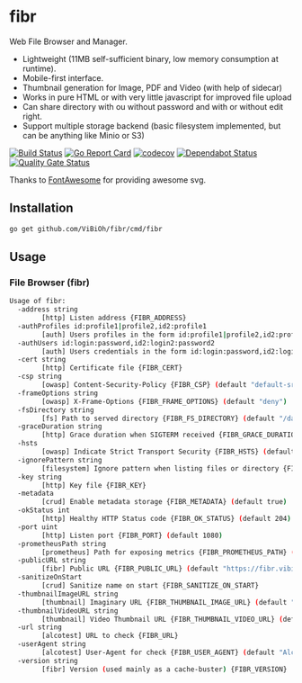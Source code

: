 # fibr

Web File Browser and Manager.

* Lightweight (11MB self-sufficient binary, low memory consumption at runtime).
* Mobile-first interface.
* Thumbnail generation for Image, PDF and Video (with help of sidecar)
* Works in pure HTML or with very little javascript for improved file upload
* Can share directory with ou without password and with or without edit right.
* Support multiple storage backend (basic filesystem implemented, but can be anything like Minio or S3)

[![Build Status](https://travis-ci.com/ViBiOh/fibr.svg?branch=master)](https://travis-ci.com/ViBiOh/fibr)
[![Go Report Card](https://goreportcard.com/badge/github.com/ViBiOh/fibr)](https://goreportcard.com/report/github.com/ViBiOh/fibr)
[![codecov](https://codecov.io/gh/ViBiOh/fibr/branch/master/graph/badge.svg)](https://codecov.io/gh/ViBiOh/fibr)
[![Dependabot Status](https://api.dependabot.com/badges/status?host=github&repo=ViBiOh/fibr)](https://dependabot.com)
[![Quality Gate Status](https://sonarcloud.io/api/project_badges/measure?project=ViBiOh_fibr&metric=alert_status)](https://sonarcloud.io/dashboard?id=ViBiOh_fibr)

Thanks to [FontAwesome](https://fontawesome.com) for providing awesome svg.

## Installation

```bash
go get github.com/ViBiOh/fibr/cmd/fibr
```

## Usage

### File Browser (fibr)

```bash
Usage of fibr:
  -address string
        [http] Listen address {FIBR_ADDRESS}
  -authProfiles id:profile1|profile2,id2:profile1
        [auth] Users profiles in the form id:profile1|profile2,id2:profile1 {FIBR_AUTH_PROFILES}
  -authUsers id:login:password,id2:login2:password2
        [auth] Users credentials in the form id:login:password,id2:login2:password2 {FIBR_AUTH_USERS}
  -cert string
        [http] Certificate file {FIBR_CERT}
  -csp string
        [owasp] Content-Security-Policy {FIBR_CSP} (default "default-src 'self'; base-uri 'self'")
  -frameOptions string
        [owasp] X-Frame-Options {FIBR_FRAME_OPTIONS} (default "deny")
  -fsDirectory string
        [fs] Path to served directory {FIBR_FS_DIRECTORY} (default "/data")
  -graceDuration string
        [http] Grace duration when SIGTERM received {FIBR_GRACE_DURATION} (default "15s")
  -hsts
        [owasp] Indicate Strict Transport Security {FIBR_HSTS} (default true)
  -ignorePattern string
        [filesystem] Ignore pattern when listing files or directory {FIBR_IGNORE_PATTERN}
  -key string
        [http] Key file {FIBR_KEY}
  -metadata
        [crud] Enable metadata storage {FIBR_METADATA} (default true)
  -okStatus int
        [http] Healthy HTTP Status code {FIBR_OK_STATUS} (default 204)
  -port uint
        [http] Listen port {FIBR_PORT} (default 1080)
  -prometheusPath string
        [prometheus] Path for exposing metrics {FIBR_PROMETHEUS_PATH} (default "/metrics")
  -publicURL string
        [fibr] Public URL {FIBR_PUBLIC_URL} (default "https://fibr.vibioh.fr")
  -sanitizeOnStart
        [crud] Sanitize name on start {FIBR_SANITIZE_ON_START}
  -thumbnailImageURL string
        [thumbnail] Imaginary URL {FIBR_THUMBNAIL_IMAGE_URL} (default "http://image:9000")
  -thumbnailVideoURL string
        [thumbnail] Video Thumbnail URL {FIBR_THUMBNAIL_VIDEO_URL} (default "http://video:1080")
  -url string
        [alcotest] URL to check {FIBR_URL}
  -userAgent string
        [alcotest] User-Agent for check {FIBR_USER_AGENT} (default "Alcotest")
  -version string
        [fibr] Version (used mainly as a cache-buster) {FIBR_VERSION}
```
